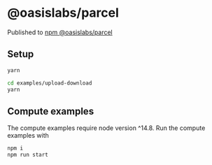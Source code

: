 # @oasislabs/parcel

Published to [npm @oasislabs/parcel](https://www.npmjs.com/package/@oasislabs/parcel)

## Setup

```sh
yarn

cd examples/upload-download
yarn
```

## Compute examples
The compute examples require node version ^14.8. Run the compute examples with 

```sh
npm i
npm run start
```
